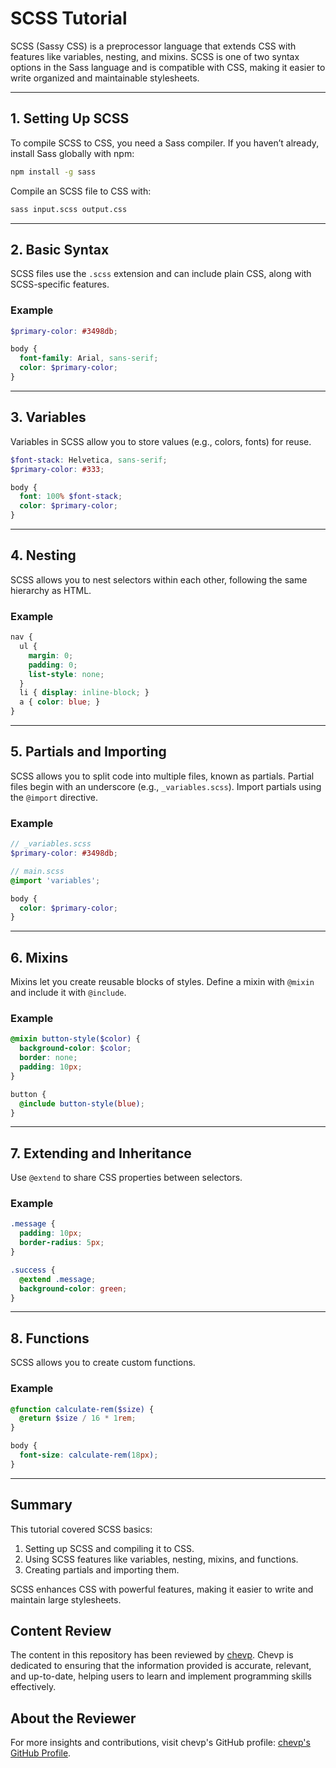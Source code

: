 
# SCSS Tutorial

SCSS (Sassy CSS) is a preprocessor language that extends CSS with features like variables, nesting, and mixins. SCSS is one of two syntax options in the Sass language and is compatible with CSS, making it easier to write organized and maintainable stylesheets.

---

## 1. Setting Up SCSS

To compile SCSS to CSS, you need a Sass compiler. If you haven’t already, install Sass globally with npm:

```bash
npm install -g sass
```

Compile an SCSS file to CSS with:

```bash
sass input.scss output.css
```

---

## 2. Basic Syntax

SCSS files use the `.scss` extension and can include plain CSS, along with SCSS-specific features.

### Example

```scss
$primary-color: #3498db;

body {
  font-family: Arial, sans-serif;
  color: $primary-color;
}
```

---

## 3. Variables

Variables in SCSS allow you to store values (e.g., colors, fonts) for reuse.

```scss
$font-stack: Helvetica, sans-serif;
$primary-color: #333;

body {
  font: 100% $font-stack;
  color: $primary-color;
}
```

---

## 4. Nesting

SCSS allows you to nest selectors within each other, following the same hierarchy as HTML.

### Example

```scss
nav {
  ul {
    margin: 0;
    padding: 0;
    list-style: none;
  }
  li { display: inline-block; }
  a { color: blue; }
}
```

---

## 5. Partials and Importing

SCSS allows you to split code into multiple files, known as partials. Partial files begin with an underscore (e.g., `_variables.scss`). Import partials using the `@import` directive.

### Example

```scss
// _variables.scss
$primary-color: #3498db;

// main.scss
@import 'variables';

body {
  color: $primary-color;
}
```

---

## 6. Mixins

Mixins let you create reusable blocks of styles. Define a mixin with `@mixin` and include it with `@include`.

### Example

```scss
@mixin button-style($color) {
  background-color: $color;
  border: none;
  padding: 10px;
}

button {
  @include button-style(blue);
}
```

---

## 7. Extending and Inheritance

Use `@extend` to share CSS properties between selectors.

### Example

```scss
.message {
  padding: 10px;
  border-radius: 5px;
}

.success {
  @extend .message;
  background-color: green;
}
```

---

## 8. Functions

SCSS allows you to create custom functions.

### Example

```scss
@function calculate-rem($size) {
  @return $size / 16 * 1rem;
}

body {
  font-size: calculate-rem(18px);
}
```

---

## Summary

This tutorial covered SCSS basics:

1. Setting up SCSS and compiling it to CSS.
2. Using SCSS features like variables, nesting, mixins, and functions.
3. Creating partials and importing them.

SCSS enhances CSS with powerful features, making it easier to write and maintain large stylesheets.

## Content Review

The content in this repository has been reviewed by [chevp](https://github.com/chevp). Chevp is dedicated to ensuring that the information provided is accurate, relevant, and up-to-date, helping users to learn and implement programming skills effectively.

## About the Reviewer

For more insights and contributions, visit chevp's GitHub profile: [chevp's GitHub Profile](https://github.com/chevp).
